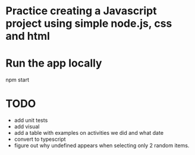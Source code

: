 # Practice creating a Javascript project using simple node.js, css and html

# Run the app locally

npm start 



# TODO
- add unit tests 
- add visual 
- add a table with examples on activities we did and what date
- convert to typescript
- figure out why undefined appears when selecting only 2 random items. 